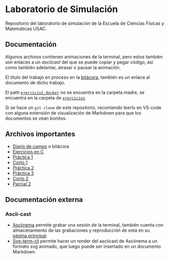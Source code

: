# Laboratorio de Simulación

Repositorio del laboratorio de simulación de la Escuela de Ciencias Físicas y Matemáticas USAC.

##  Documentación

Algunos archivos contienen animaciones de la terminal, pero estos también son enlaces a un *asciicast* del que se puede copiar y pegar código, así como también adelantar, atrasar o pausar la animación.

El título del trabajo en proceso en la [bitácora](Reportes/Journal.md), también es un enlace al documento de dicho trabajo.

El path [`ejercicio1_docker`](Ejercicios/ejercicio1_docker/) no se encuentra en la carpeta madre, se encuentra en la carpeta de [`ejercicios`](/Ejercicios/)

Si se hace un `git clone` de este repositorio, recomiendo leerlo en VS-code con alguna extensión de visualización de Markdown para que los documentos se vean bonitos.

## Archivos importantes

*   [Diario de campo](Reportes/Journal.md) o bitácora
*   [Ejercicios en C](C/README.md)
*   [Práctica 1](Reportes/Practica1/Practica1.md)
*   [Corto 1](Reportes/Corto1/Sopa.md)
*   [Práctica 2](Reportes/Practica2/Laboratorio2.md)
*   [Práctica 3](Reportes/Practica3/Laboratorio3.md)
*   [Corto 2](Reportes/Corto2/Corto2.md)
*   [Parcial 2](Reportes/Parcial2/README.md)

##  Documentación externa

### Ascii-cast

*   [Asciinema](https://github.com/asciinema/asciinema) permite grabar una sesión de la terminal, también cuenta con almacenamiento de las grabaciones y reproducción de esta en su [página principal](https://asciinema.org/).
*   [Svg-term-cli](https://github.com/marionebl/svg-term-cli) permite hacer un render del asciicast de Asciinema a un formato svg animado, que luego puede ser insertado en un documento Markdown.
